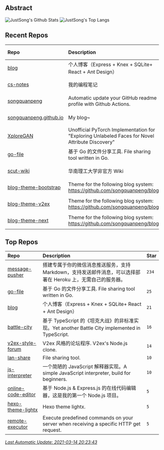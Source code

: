 ## Abstract
![JustSong's Github Stats](https://github-readme-stats.vercel.app/api?username=songquanpeng&show_icons=true&hide_border=true)
![JustSong's Top Langs](https://github-readme-stats.vercel.app/api/top-langs/?username=songquanpeng&layout=compact&hide_border=true&langs_count=10)

## Recent Repos
|Repo|Description|Last Update|
|:--|:--|:--|
|[blog](https://github.com/songquanpeng/blog)|个人博客（Express + Knex + SQLite+ React + Ant Design）|`2021-03-14 18:21:00`|
|[cs-notes](https://github.com/songquanpeng/cs-notes)|我的编程笔记|`2021-03-13 22:08:47`|
|[songquanpeng](https://github.com/songquanpeng/songquanpeng)|Automatic update your GitHub readme profile with Github Actions.|`2021-03-12 20:18:49`|
|[songquanpeng.github.io](https://github.com/songquanpeng/songquanpeng.github.io)|My blog~|`2021-03-12 14:01:09`|
|[XploreGAN](https://github.com/songquanpeng/XploreGAN)|Unofficial PyTorch Implementation for "Exploring Unlabeled Faces for Novel Attribute Discovery"|`2021-03-05 21:44:12`|
|[go-file](https://github.com/songquanpeng/go-file)|基于 Go 的文件分享工具. File sharing tool written in Go.|`2021-03-03 15:26:05`|
|[scut-wiki](https://github.com/songquanpeng/scut-wiki)|华南理工大学非官方 Wiki|`2021-03-02 10:45:09`|
|[blog-theme-bootstrap](https://github.com/songquanpeng/blog-theme-bootstrap)|Theme for the following blog system: https://github.com/songquanpeng/blog|`2021-02-28 22:08:37`|
|[blog-theme-v2ex](https://github.com/songquanpeng/blog-theme-v2ex)|Theme for the following blog system: https://github.com/songquanpeng/blog|`2021-02-28 19:34:16`|
|[blog-theme-next](https://github.com/songquanpeng/blog-theme-next)|Theme for the following blog system: https://github.com/songquanpeng/blog|`2021-02-28 19:34:04`|

## Top Repos
|Repo|Description|Star|
|:--|:--|:--|
|[message-pusher](https://github.com/songquanpeng/message-pusher)|搭建专属于你的微信消息推送服务，支持 Markdown，支持发送邮件消息，可以选择部署在 Heroku 上，无需自己的服务器。|`234`|
|[go-file](https://github.com/songquanpeng/go-file)|基于 Go 的文件分享工具. File sharing tool written in Go.|`25`|
|[blog](https://github.com/songquanpeng/blog)|个人博客（Express + Knex + SQLite+ React + Ant Design）|`21`|
|[battle-city](https://github.com/songquanpeng/battle-city)|基于 TypeScript 的《坦克大战》的非标准实现。Yet another Battle City implemented in TypeScript.|`16`|
|[v2ex-style-forum](https://github.com/songquanpeng/v2ex-style-forum)|V2ex 风格的论坛程序. V2ex's Node.js clone.|`14`|
|[lan-share](https://github.com/songquanpeng/lan-share)|File sharing tool. |`10`|
|[js-interpreter](https://github.com/songquanpeng/js-interpreter)|一个简陋的 JavaScript 解释器实现。A simple JavaScript interpreter, build for beginners.|`10`|
|[online-code-editor](https://github.com/songquanpeng/online-code-editor)|基于 Node.js & Express.js 的在线代码编辑器，这是我的第一个 Node.js 项目。|`5`|
|[hexo-theme-lightx](https://github.com/songquanpeng/hexo-theme-lightx)|Hexo theme lightx.|`5`|
|[remote-executor](https://github.com/songquanpeng/remote-executor)|Execute predefined commands on your server when receiving a specific HTTP get request.|`5`|



*[Last Automatic Update: 2021-03-14 20:23:43](https://github.com/songquanpeng/songquanpeng/blob/master/help.md)*
